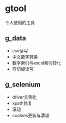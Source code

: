 # gtool
个人使用的工具
## g_data
* csv读写
* 中文数字转换
* 数字索引与excel索引转化
* 剪切板读写
## g_selenium
* driver实例化
* xpath修复
* 滚动
* cookies更新与清理
